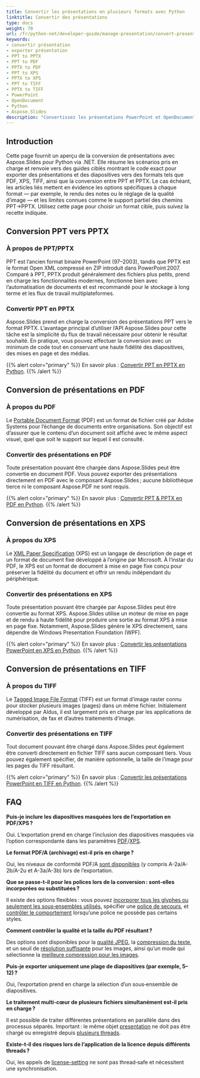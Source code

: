 ```yaml
---
title: Convertir les présentations en plusieurs formats avec Python
linktitle: Convertir des présentations
type: docs
weight: 70
url: /fr/python-net/developer-guide/manage-presentation/convert-presentation/
keywords:
- convertir présentation
- exporter présentation
- PPT to PPTX
- PPT to PDF
- PPTX to PDF
- PPT to XPS
- PPTX to XPS
- PPT to TIFF
- PPTX to TIFF
- PowerPoint
- OpenDocument
- Python
- Aspose.Slides
description: "Convertissez les présentations PowerPoint et OpenDocument en PPTX, PDF, XPS, TIFF et plus avec Aspose.Slides pour Python via .NET. Conversion simple et de haute qualité."
---
```


## **Introduction**

Cette page fournit un aperçu de la conversion de présentations avec Aspose.Slides pour Python via .NET. Elle résume les scénarios pris en charge et renvoie vers des guides ciblés montrant le code exact pour exporter des présentations et des diapositives vers des formats tels que PDF, XPS, TIFF, ainsi que la conversion entre PPT et PPTX. Le cas échéant, les articles liés mettent en évidence les options spécifiques à chaque format — par exemple, le rendu des notes ou le réglage de la qualité d’image — et les limites connues comme le support partiel des chemins PPT→PPTX. Utilisez cette page pour choisir un format cible, puis suivez la recette indiquée.

## **Conversion PPT vers PPTX**

### **À propos de PPT/PPTX**

PPT est l’ancien format binaire PowerPoint (97–2003), tandis que PPTX est le format Open XML compressé en ZIP introduit dans PowerPoint 2007. Comparé à PPT, PPTX produit généralement des fichiers plus petits, prend en charge les fonctionnalités modernes, fonctionne bien avec l’automatisation de documents et est recommandé pour le stockage à long terme et les flux de travail multiplateformes.

### **Convertir PPT en PPTX**

Aspose.Slides prend en charge la conversion des présentations PPT vers le format PPTX. L’avantage principal d’utiliser l’API Aspose.Slides pour cette tâche est la simplicité du flux de travail nécessaire pour obtenir le résultat souhaité. En pratique, vous pouvez effectuer la conversion avec un minimum de code tout en conservant une haute fidélité des diapositives, des mises en page et des médias.

{{% alert color="primary" %}}
En savoir plus : [Convertir PPT en PPTX en Python](/slides/fr/python-net/convert-ppt-to-pptx/).
{{% /alert %}}

## **Conversion de présentations en PDF**

### **À propos du PDF**

Le [Portable Document Format](https://en.wikipedia.org/wiki/PDF) (PDF) est un format de fichier créé par Adobe Systems pour l’échange de documents entre organisations. Son objectif est d’assurer que le contenu d’un document soit affiché avec le même aspect visuel, quel que soit le support sur lequel il est consulté.

### **Convertir des présentations en PDF**

Toute présentation pouvant être chargée dans Aspose.Slides peut être convertie en document PDF. Vous pouvez exporter des présentations directement en PDF avec le composant Aspose.Slides ; aucune bibliothèque tierce ni le composant Aspose.PDF ne sont requis.

{{% alert color="primary" %}}
En savoir plus : [Convertir PPT & PPTX en PDF en Python](/slides/fr/python-net/convert-powerpoint-to-pdf/).
{{% /alert %}}

## **Conversion de présentations en XPS**

### **À propos du XPS**

Le [XML Paper Specification](https://en.wikipedia.org/wiki/Open_XML_Paper_Specification) (XPS) est un langage de description de page et un format de document fixe développé à l’origine par Microsoft. À l’instar du PDF, le XPS est un format de document à mise en page fixe conçu pour préserver la fidélité du document et offrir un rendu indépendant du périphérique.

### **Convertir des présentations en XPS**

Toute présentation pouvant être chargée par Aspose.Slides peut être convertie au format XPS. Aspose.Slides utilise un moteur de mise en page et de rendu à haute fidélité pour produire une sortie au format XPS à mise en page fixe. Notamment, Aspose.Slides génère le XPS directement, sans dépendre de Windows Presentation Foundation (WPF).

{{% alert color="primary" %}}
En savoir plus : [Convertir les présentations PowerPoint en XPS en Python](/slides/fr/python-net/convert-powerpoint-to-xps/).
{{% /alert %}}

## **Conversion de présentations en TIFF**

### **À propos du TIFF**

Le [Tagged Image File Format](https://en.wikipedia.org/wiki/TIFF) (TIFF) est un format d’image raster connu pour stocker plusieurs images (pages) dans un même fichier. Initialement développé par Aldus, il est largement pris en charge par les applications de numérisation, de fax et d’autres traitements d’image.

### **Convertir des présentations en TIFF**

Tout document pouvant être chargé dans Aspose.Slides peut également être converti directement en fichier TIFF sans aucun composant tiers. Vous pouvez également spécifier, de manière optionnelle, la taille de l’image pour les pages du TIFF résultant.

{{% alert color="primary" %}}
En savoir plus : [Convertir les présentations PowerPoint en TIFF en Python](/slides/fr/python-net/convert-powerpoint-to-tiff/).
{{% /alert %}}

## **FAQ**

**Puis-je inclure les diapositives masquées lors de l’exportation en PDF/XPS ?**

Oui. L’exportation prend en charge l’inclusion des diapositives masquées via l’option correspondante dans les paramètres [PDF](https://reference.aspose.com/slides/python-net/aspose.slides.export/pdfoptions/show_hidden_slides/)/[XPS](https://reference.aspose.com/slides/python-net/aspose.slides.export/xpsoptions/show_hidden_slides/).

**Le format PDF/A (archivage) est‑il pris en charge ?**

Oui, les niveaux de conformité PDF/A [sont disponibles](https://reference.aspose.com/slides/python-net/aspose.slides.export/pdfcompliance/) (y compris A-2a/A-2b/A-2u et A-3a/A-3b) lors de l’exportation.

**Que se passe‑t‑il pour les polices lors de la conversion : sont‑elles incorporées ou substituées ?**

Il existe des options flexibles : vous pouvez [incorporer tous les glyphes ou seulement les sous‑ensembles utilisés](/slides/fr/python-net/embedded-font/), spécifier une [police de secours](/slides/fr/python-net/fallback-font/), et [contrôler le comportement](/slides/fr/python-net/font-substitution/) lorsqu’une police ne possède pas certains styles.

**Comment contrôler la qualité et la taille du PDF résultant ?**

Des options sont disponibles pour la [qualité JPEG](https://reference.aspose.com/slides/python-net/aspose.slides.export/pdfoptions/jpeg_quality/), la [compression du texte](https://reference.aspose.com/slides/python-net/aspose.slides.export/pdfoptions/text_compression/), et un seuil de [résolution suffisante](https://reference.aspose.com/slides/python-net/aspose.slides.export/pdfoptions/sufficient_resolution/) pour les images, ainsi qu’un mode qui sélectionne la [meilleure compression pour les images](https://reference.aspose.com/slides/python-net/aspose.slides.export/pdfoptions/best_images_compression_ratio/).

**Puis‑je exporter uniquement une plage de diapositives (par exemple, 5–12) ?**

Oui, l’exportation prend en charge la sélection d’un sous‑ensemble de diapositives.

**Le traitement multi‑cœur de plusieurs fichiers simultanément est‑il pris en charge ?**

Il est possible de traiter différentes présentations en parallèle dans des processus séparés. Important : le même objet [presentation](https://reference.aspose.com/slides/python-net/aspose.slides/presentation/) ne doit pas être chargé ou enregistré depuis [plusieurs threads](/slides/fr/python-net/multithreading/).

**Existe‑t‑il des risques lors de l’application de la licence depuis différents threads ?**

Oui, les appels de [license-setting](/slides/fr/python-net/licensing/) ne sont pas thread‑safe et nécessitent une synchronisation.